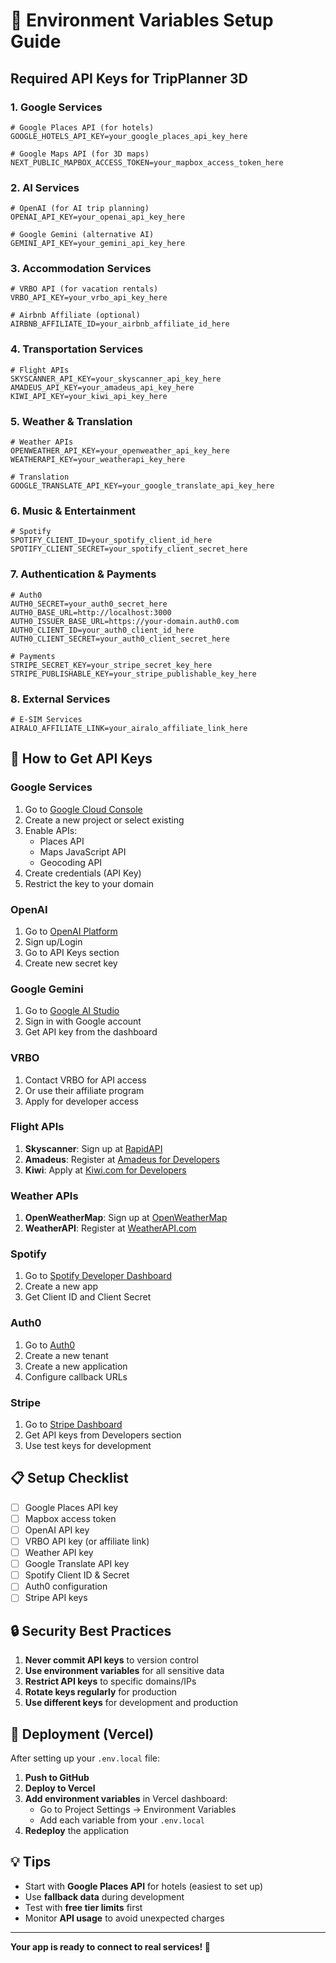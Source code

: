# 🔧 Environment Variables Setup Guide

## Required API Keys for TripPlanner 3D

### 1. **Google Services**
```env
# Google Places API (for hotels)
GOOGLE_HOTELS_API_KEY=your_google_places_api_key_here

# Google Maps API (for 3D maps)
NEXT_PUBLIC_MAPBOX_ACCESS_TOKEN=your_mapbox_access_token_here
```

### 2. **AI Services**
```env
# OpenAI (for AI trip planning)
OPENAI_API_KEY=your_openai_api_key_here

# Google Gemini (alternative AI)
GEMINI_API_KEY=your_gemini_api_key_here
```

### 3. **Accommodation Services**
```env
# VRBO API (for vacation rentals)
VRBO_API_KEY=your_vrbo_api_key_here

# Airbnb Affiliate (optional)
AIRBNB_AFFILIATE_ID=your_airbnb_affiliate_id_here
```

### 4. **Transportation Services**
```env
# Flight APIs
SKYSCANNER_API_KEY=your_skyscanner_api_key_here
AMADEUS_API_KEY=your_amadeus_api_key_here
KIWI_API_KEY=your_kiwi_api_key_here
```

### 5. **Weather & Translation**
```env
# Weather APIs
OPENWEATHER_API_KEY=your_openweather_api_key_here
WEATHERAPI_KEY=your_weatherapi_key_here

# Translation
GOOGLE_TRANSLATE_API_KEY=your_google_translate_api_key_here
```

### 6. **Music & Entertainment**
```env
# Spotify
SPOTIFY_CLIENT_ID=your_spotify_client_id_here
SPOTIFY_CLIENT_SECRET=your_spotify_client_secret_here
```

### 7. **Authentication & Payments**
```env
# Auth0
AUTH0_SECRET=your_auth0_secret_here
AUTH0_BASE_URL=http://localhost:3000
AUTH0_ISSUER_BASE_URL=https://your-domain.auth0.com
AUTH0_CLIENT_ID=your_auth0_client_id_here
AUTH0_CLIENT_SECRET=your_auth0_client_secret_here

# Payments
STRIPE_SECRET_KEY=your_stripe_secret_key_here
STRIPE_PUBLISHABLE_KEY=your_stripe_publishable_key_here
```

### 8. **External Services**
```env
# E-SIM Services
AIRALO_AFFILIATE_LINK=your_airalo_affiliate_link_here
```

## 🚀 How to Get API Keys

### **Google Services**
1. Go to [Google Cloud Console](https://console.cloud.google.com/)
2. Create a new project or select existing
3. Enable APIs:
   - Places API
   - Maps JavaScript API
   - Geocoding API
4. Create credentials (API Key)
5. Restrict the key to your domain

### **OpenAI**
1. Go to [OpenAI Platform](https://platform.openai.com/)
2. Sign up/Login
3. Go to API Keys section
4. Create new secret key

### **Google Gemini**
1. Go to [Google AI Studio](https://ai.google.dev/)
2. Sign in with Google account
3. Get API key from the dashboard

### **VRBO**
1. Contact VRBO for API access
2. Or use their affiliate program
3. Apply for developer access

### **Flight APIs**
1. **Skyscanner**: Sign up at [RapidAPI](https://rapidapi.com/skyscanner/api/skyscanner-api/)
2. **Amadeus**: Register at [Amadeus for Developers](https://developers.amadeus.com/)
3. **Kiwi**: Apply at [Kiwi.com for Developers](https://docs.kiwi.com/)

### **Weather APIs**
1. **OpenWeatherMap**: Sign up at [OpenWeatherMap](https://openweathermap.org/api)
2. **WeatherAPI**: Register at [WeatherAPI.com](https://www.weatherapi.com/)

### **Spotify**
1. Go to [Spotify Developer Dashboard](https://developer.spotify.com/dashboard/)
2. Create a new app
3. Get Client ID and Client Secret

### **Auth0**
1. Go to [Auth0](https://auth0.com/)
2. Create a new tenant
3. Create a new application
4. Configure callback URLs

### **Stripe**
1. Go to [Stripe Dashboard](https://dashboard.stripe.com/)
2. Get API keys from Developers section
3. Use test keys for development

## 📋 Setup Checklist

- [ ] Google Places API key
- [ ] Mapbox access token
- [ ] OpenAI API key
- [ ] VRBO API key (or affiliate link)
- [ ] Weather API key
- [ ] Google Translate API key
- [ ] Spotify Client ID & Secret
- [ ] Auth0 configuration
- [ ] Stripe API keys

## 🔒 Security Best Practices

1. **Never commit API keys** to version control
2. **Use environment variables** for all sensitive data
3. **Restrict API keys** to specific domains/IPs
4. **Rotate keys regularly** for production
5. **Use different keys** for development and production

## 🚀 Deployment (Vercel)

After setting up your `.env.local` file:

1. **Push to GitHub**
2. **Deploy to Vercel**
3. **Add environment variables** in Vercel dashboard:
   - Go to Project Settings → Environment Variables
   - Add each variable from your `.env.local`
4. **Redeploy** the application

## 💡 Tips

- Start with **Google Places API** for hotels (easiest to set up)
- Use **fallback data** during development
- Test with **free tier limits** first
- Monitor **API usage** to avoid unexpected charges

---

**Your app is ready to connect to real services! 🎉** 
